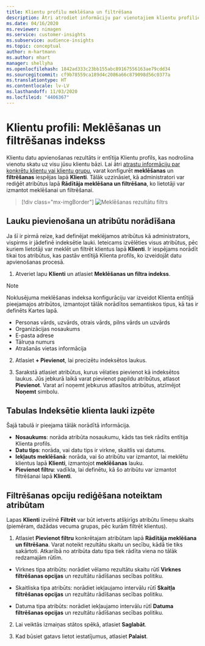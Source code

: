 ```yaml
---
title: Klientu profilu meklēšana un filtrēšana
description: Ātri atrodiet informāciju par vienotajiem klientu profiliem un filtrējiet norādītos atribūtus.
ms.date: 04/16/2020
ms.reviewer: nimagen
ms.service: customer-insights
ms.subservice: audience-insights
ms.topic: conceptual
author: m-hartmann
ms.author: mhart
manager: shellyha
ms.openlocfilehash: 1842ad333c23bb155abc89167556163ae79cdd34
ms.sourcegitcommit: cf9b78559ca189d4c2086a66c879098d56c0377a
ms.translationtype: HT
ms.contentlocale: lv-LV
ms.lasthandoff: 11/03/2020
ms.locfileid: "4406367"
---
```

# <a name="customer-profiles-search--filter-index"></a>Klientu profili: Meklēšanas un filtrēšanas indekss

Klientu datu apvienošanas rezultāts ir entītija Klientu profils, kas nodrošina vienotu skatu uz visu jūsu klientu bāzi. Lai ātri [atrastu informāciju par konkrētu klientu vai klientu grupu](customer-profiles.md), varat konfigurēt **meklēšanas** un **filtrēšanas** iespējas lapā **Klienti**. Tālāk uzzināsiet, kā administratori var rediģēt atribūtus lapā **Rādītāja meklēšana un filtrēšana**, ko lietotāji var izmantot meklēšanai un filtrēšanai.

> [!div class="mx-imgBorder"]
> ![Meklēšanas rezultātu filtrs](media/search-filter.png "Meklēšanas rezultātu filtrs")

## <a name="add-fields-and-specify-attributes"></a>Lauku pievienošana un atribūtu norādīšana

Ja šī ir pirmā reize, kad definējat meklējamos atribūtus kā administrators, vispirms ir jādefinē indeksētie lauki. Ieteicams izvēlēties visus atribūtus, pēc kuriem lietotāji var meklēt un filtrēt klientus lapā **Klienti**. Ir iespējams norādīt tikai tos atribūtus, kas pastāv entītijā Klienta profils, ko izveidojāt datu apvienošanas procesā.

1. Atveriet lapu **Klienti** un atlasiet **Meklēšanas un filtra indekss**.

> [!NOTE]
> Noklusējuma meklēšanas indeksa konfigurāciju var izveidot Klienta entītijā pieejamajos atribūtos, izmantojot tālāk norādītos semantiskos tipus, kā tas ir definēts Kartes lapā.
> - Personas vārds, uzvārds, otrais vārds, pilns vārds un uzvārds
> - Organizācijas nosaukums
> - E-pasta adrese
> - Tālruņa numurs
> - Atrašanās vietas informācija

2. Atlasiet **+ Pievienot**, lai precizētu indeksētos laukus.

3. Sarakstā atlasiet atribūtus, kurus vēlaties pievienot kā indeksētos laukus. Jūs jebkurā laikā varat pievienot papildu atribūtus, atlasot **Pievienot**. Varat arī noņemt jebkurus atlasītos atribūtus, atzīmējot **Noņemt** simbolu.

## <a name="explore-the-indexed-customer-fields-table"></a>Tabulas Indeksētie klienta lauki izpēte

Šajā tabulā ir pieejama tālāk norādītā informācija.

- **Nosaukums**: norāda atribūta nosaukumu, kāds tas tiek rādīts entītija Klienta profils.
- **Datu tips**: norāda, vai datu tips ir virkne, skaitlis vai datums.
- **Iekļauts meklēšanā**: norāda, vai šo atribūtu var izmantot, lai meklētu klientus lapā **Klienti**, izmantojot **meklēšanas** lauku.
- **Pievienot filtru**: vadīkla, lai definētu, kā šo atribūtu var izmantot filtrēšanai lapā **Klienti**.

## <a name="editing-filtering-options-for-a-given-attribute"></a>Filtrēšanas opciju rediģēšana noteiktam atribūtam

Lapas **Klienti** izvēlnē **Filtrēt** var būt ietverts atšķirīgs atribūtu līmeņu skaits (piemēram, dažādas vecuma grupas, pēc kurām filtrēt klientus).

1. Atlasiet **Pievienot filtru** konkrētajam atribūtam lapā **Rādītāja meklēšana un filtrēšana**. Varat noteikt rezultātu skaitu un secību, kādā tie tiks sakārtoti. Atkarībā no atribūta datu tipa tiek rādīta viena no tālāk redzamajām rūtīm.

- Virknes tipa atribūts: norādiet vēlamo rezultātu skaitu rūtī **Virknes filtrēšanas opcijas** un rezultātu rādīšanas secības politiku.

- Skaitliska tipa atribūts: norādiet iekļaujamo intervālu rūtī **Skaitļa filtrēšanas opcijas** un rezultātu rādīšanas secības politiku.

- Datuma tipa atribūts: norādiet iekļaujamo intervālu rūtī **Datuma filtrēšanas opcijas** un rezultātu rādīšanas secības politiku.

2. Lai veiktās izmaiņas stātos spēkā, atlasiet **Saglabāt**.

3. Kad būsiet gatavs lietot iestatījumus, atlasiet **Palaist**.
